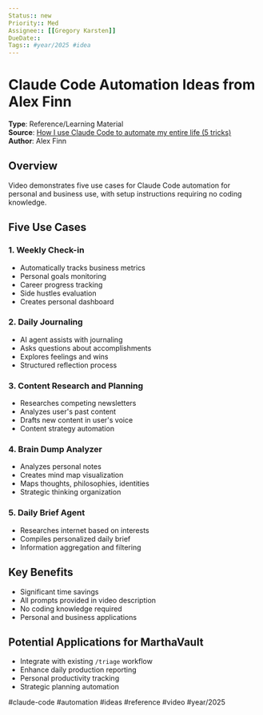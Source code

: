 ```yaml
---
Status:: new
Priority:: Med
Assignee:: [[Gregory Karsten]]
DueDate:: 
Tags:: #year/2025 #idea
---
```


# Claude Code Automation Ideas from Alex Finn

**Type**: Reference/Learning Material  
**Source**: [How I use Claude Code to automate my entire life (5 tricks)](https://youtu.be/wfiv67NixCY?si=NZt70NcqMVE7oxnN)  
**Author**: Alex Finn

## Overview
Video demonstrates five use cases for Claude Code automation for personal and business use, with setup instructions requiring no coding knowledge.

## Five Use Cases

### 1. Weekly Check-in
- Automatically tracks business metrics
- Personal goals monitoring
- Career progress tracking
- Side hustles evaluation
- Creates personal dashboard

### 2. Daily Journaling
- AI agent assists with journaling
- Asks questions about accomplishments
- Explores feelings and wins
- Structured reflection process

### 3. Content Research and Planning
- Researches competing newsletters
- Analyzes user's past content
- Drafts new content in user's voice
- Content strategy automation

### 4. Brain Dump Analyzer
- Analyzes personal notes
- Creates mind map visualization
- Maps thoughts, philosophies, identities
- Strategic thinking organization

### 5. Daily Brief Agent
- Researches internet based on interests
- Compiles personalized daily brief
- Information aggregation and filtering

## Key Benefits
- Significant time savings
- All prompts provided in video description
- No coding knowledge required
- Personal and business applications

## Potential Applications for MarthaVault
- Integrate with existing `/triage` workflow
- Enhance daily production reporting
- Personal productivity tracking
- Strategic planning automation

#claude-code #automation #ideas #reference #video #year/2025